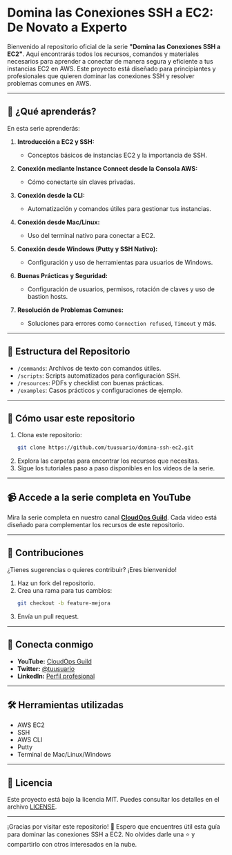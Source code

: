 # Domina las Conexiones SSH a EC2: De Novato a Experto

Bienvenido al repositorio oficial de la serie **"Domina las Conexiones SSH a EC2"**. Aquí encontrarás todos los recursos, comandos y materiales necesarios para aprender a conectar de manera segura y eficiente a tus instancias EC2 en AWS. Este proyecto está diseñado para principiantes y profesionales que quieren dominar las conexiones SSH y resolver problemas comunes en AWS.

---

## 🚀 **¿Qué aprenderás?**
En esta serie aprenderás:

1. **Introducción a EC2 y SSH:**
   - Conceptos básicos de instancias EC2 y la importancia de SSH.

2. **Conexión mediante Instance Connect desde la Consola AWS:**
   - Cómo conectarte sin claves privadas.

3. **Conexión desde la CLI:**
   - Automatización y comandos útiles para gestionar tus instancias.

4. **Conexión desde Mac/Linux:**
   - Uso del terminal nativo para conectar a EC2.

5. **Conexión desde Windows (Putty y SSH Nativo):**
   - Configuración y uso de herramientas para usuarios de Windows.

6. **Buenas Prácticas y Seguridad:**
   - Configuración de usuarios, permisos, rotación de claves y uso de bastion hosts.

7. **Resolución de Problemas Comunes:**
   - Soluciones para errores como `Connection refused`, `Timeout` y más.

---

## 📂 **Estructura del Repositorio**
- `/commands`: Archivos de texto con comandos útiles.
- `/scripts`: Scripts automatizados para configuración SSH.
- `/resources`: PDFs y checklist con buenas prácticas.
- `/examples`: Casos prácticos y configuraciones de ejemplo.

---

## 🎯 **Cómo usar este repositorio**
1. Clona este repositorio:
   ```bash
   git clone https://github.com/tuusuario/domina-ssh-ec2.git
   ```
2. Explora las carpetas para encontrar los recursos que necesitas.
3. Sigue los tutoriales paso a paso disponibles en los videos de la serie.

---

## 📹 **Accede a la serie completa en YouTube**
Mira la serie completa en nuestro canal **[CloudOps Guild](https://www.youtube.com/@CloudOpsGuildCommunity)**. Cada video está diseñado para complementar los recursos de este repositorio.

---

## 🌟 **Contribuciones**
¿Tienes sugerencias o quieres contribuir? ¡Eres bienvenido!
1. Haz un fork del repositorio.
2. Crea una rama para tus cambios:
   ```bash
   git checkout -b feature-mejora
   ```
3. Envía un pull request.

---

## 🤝 **Conecta conmigo**
- **YouTube:** [CloudOps Guild]([https://www.youtube.com/channel/tu-canal](https://www.youtube.com/@CloudOpsGuildCommunity))
- **Twitter:** [@tuusuario](https://twitter.com/tuusuario)
- **LinkedIn:** [Perfil profesional](https://linkedin.com/in/tuusuario)

---

## 🛠️ **Herramientas utilizadas**
- AWS EC2
- SSH
- AWS CLI
- Putty
- Terminal de Mac/Linux/Windows

---

## 📝 **Licencia**
Este proyecto está bajo la licencia MIT. Puedes consultar los detalles en el archivo [LICENSE](LICENSE).

---

¡Gracias por visitar este repositorio! 🚀 Espero que encuentres útil esta guía para dominar las conexiones SSH a EC2. No olvides darle una ⭐ y compartirlo con otros interesados en la nube.
